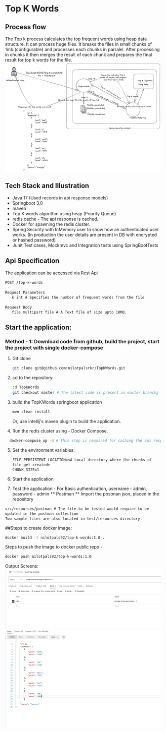 # Top K Words

## Process flow
The Top k process calculates the top frequent words using heap data structure. It can process huge files. It breaks the files in small chunks of 
1mb (configurable) and processes each chunks in parralel. 
After processing in chunks it then merges the result of each chunk and prepares the final result for top k words for the file.
![Alt Text](documents/top-k-words-process.png)
## Tech Stack and Illustration
- Java 17 (Used records in api response models)
- Springboot 3.0
- maven
- Top K words algorithm using heap (Priority Queue)
- redis cache - The api response is cached. 
- Docker for spawning the redis cluster.
- Spring Security with InMemory user to show how an authenticated user works. (In production the user details are present in DB with encrypted or hashed password)
- Junit Test cases, Mockmvc and Integration tests using SpringBootTests

## Api Specification
The application can be accessed via Rest Api
```
POST /top-k-words

Request Parameters
   k int # Specifies the number of frequent words from the file 

Request Body
   file multipart file # A Text file of size upto 10MB.
   ```
## Start the application:
### Method - 1:  Download code from github, build the project, start the project with single docker-compose
1. Git clone
   ```bash
   git clone git@github.com:nilotpalsrkr/TopKWords.git
   ```
2. cd to the repository.
   ```bash
   cd TopKWords
   git checkout master # The latest code is present in master branchg and not in main.
   ```

3. build the TopKWords springboot application
    ```bash
   mvn clean install 
   ```
   Or, use intellij's maven plugin to build the application.
4. Run the redis cluster using - Docker Compose.
```bash
  docker-compose up -d # This step is required for caching the api response. This would run the Redis cluster.
```

5. Set the environment variables:
   ```
   FILE_PERSISTENT_LOCATION=<A Local directory where the chunks of file get created> 
   CHUNK_SIZE=1
   ```
   
6. Start the application
7. Test the application -
   For Basic authentication, username - admin, password - admin 
   ** Postman **
   Import the postman json, placed in the repository
```
src/resources/postman # The file to be tested would require to be updated in the postman collection
Two sample files are also located in test/resources directory.
```



##Steps to create docker image:
```bash
docker build -t nilotpals92/top-k-words:1.0 .
```
Steps to push the image to docker public repo -
```bash
docker push nilotpals92/top-k-words:1.0
```


Output Screens:
![Alt Text](documents/postman-output.png)
